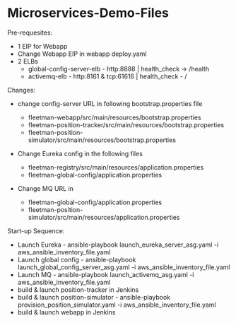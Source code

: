 # Microservices-Demo-Files

Pre-requesites: 
- 1 EIP for Webapp
- Change Webapp EIP in webapp deploy.yaml
- 2 ELBs
   - global-config-server-elb  - http:8888 | health_check -> /health
   - activemq-elb - http:8161 & tcp:61616 | health_check - /

Changes:

- change config-server URL in following bootstrap.properties file 
    - fleetman-webapp/src/main/resources/bootstrap.properties
    - fleetman-position-tracker/src/main/resources/bootstrap.properties
	- fleetman-position-simulator/src/main/resources/bootstrap.properties 

- Change Eureka config in the following files
   - fleetman-registry/src/main/resources/application.properties 
   - fleetman-global-config/application.properties 

- Change MQ URL in 
   - fleetman-global-config/application.properties  
   - fleetman-position-simulator/src/main/resources/application.properties	


Start-up Sequence:
- Launch Eureka - ansible-playbook launch_eureka_server_asg.yaml -i aws_ansible_inventory_file.yaml
- Launch global config - ansible-playbook launch_global_config_server_asg.yaml -i aws_ansible_inventory_file.yaml
- Launch MQ - ansible-playbook launch_activemq_asg.yaml -i aws_ansible_inventory_file.yaml
- build & launch position-tracker in Jenkins
- build & launch position-simulator - ansible-playbook provision_position_simulator.yaml -i aws_ansible_inventory_file.yaml
- build & launch webapp in Jenkins
